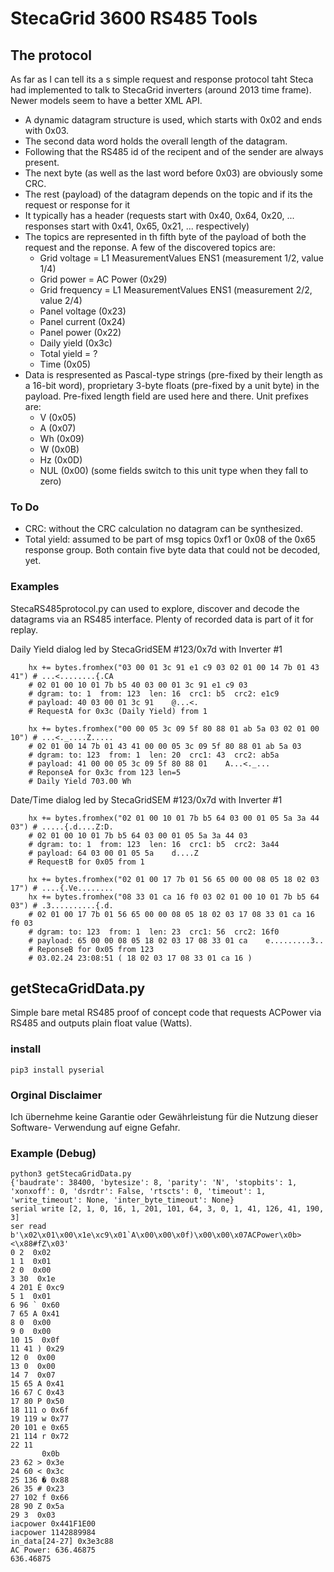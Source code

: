 # StecaGrid 3600 RS485 Tools

## The protocol

As far as I can tell its a s simple request and response protocol taht Steca had implemented to talk to StecaGrid inverters (around 2013 time frame). Newer models seem to have a better XML API.
- A dynamic datagram structure is used, which starts with 0x02 and ends with 0x03.
- The second data word holds the overall length of the datagram.
- Following that the RS485 id of the recipent and of the sender are always present.
- The next byte (as well as the last word before 0x03) are obviously some CRC.
- The rest (payload) of the datagram depends on the topic and if its the request or response for it
- It typically has a header (requests start with 0x40, 0x64, 0x20, ... responses start with 0x41, 0x65, 0x21, ... respectively)
- The topics are represented in th fifth byte of the payload of both the request and the reponse. A few of the discovered topics are:
  - Grid voltage = L1 MeasurementValues ENS1 (measurement 1/2, value 1/4)
  - Grid power = AC Power (0x29)
  - Grid frequency = L1 MeasurementValues ENS1 (measurement 2/2, value 2/4)
  - Panel voltage (0x23)
  - Panel current (0x24)
  - Panel power (0x22)
  - Daily yield (0x3c)
  - Total yield = ?
  - Time (0x05)
- Data is respresented as Pascal-type strings (pre-fixed by their length as a 16-bit word), proprietary 3-byte floats (pre-fixed by a unit byte) in the payload. Pre-fixed length field are used here and there. Unit prefixes are:
  - V (0x05)
  - A (0x07)
  - Wh (0x09)
  - W (0x0B)
  - Hz (0x0D)
  - NUL (0x00) (some fields switch to this unit type when they fall to zero)
 
### To Do
- CRC: without the CRC calculation no datagram can be synthesized.
- Total yield: assumed to be part of msg topics 0xf1 or 0x08 of the 0x65 response group. Both contain five byte data that could not be decoded, yet.

### Examples 

StecaRS485protocol.py can used to explore, discover and decode the datagrams via an RS485 interface. Plenty of recorded data is part of it for replay.

Daily Yield dialog led by StecaGridSEM #123/0x7d with Inverter #1

        hx += bytes.fromhex("03 00 01 3c 91 e1 c9 03 02 01 00 14 7b 01 43 41") # ...<........{.CA
        # 02 01 00 10 01 7b b5 40 03 00 01 3c 91 e1 c9 03
        # dgram: to: 1  from: 123  len: 16  crc1: b5  crc2: e1c9
        # payload: 40 03 00 01 3c 91    @...<.
        # RequestA for 0x3c (Daily Yield) from 1

        hx += bytes.fromhex("00 00 05 3c 09 5f 80 88 01 ab 5a 03 02 01 00 10") # ...<._....Z.....
        # 02 01 00 14 7b 01 43 41 00 00 05 3c 09 5f 80 88 01 ab 5a 03
        # dgram: to: 123  from: 1  len: 20  crc1: 43  crc2: ab5a
        # payload: 41 00 00 05 3c 09 5f 80 88 01    A...<._...
        # ReponseA for 0x3c from 123 len=5
        # Daily Yield 703.00 Wh

Date/Time dialog led by StecaGridSEM #123/0x7d with Inverter #1

        hx += bytes.fromhex("02 01 00 10 01 7b b5 64 03 00 01 05 5a 3a 44 03") # .....{.d....Z:D.
        # 02 01 00 10 01 7b b5 64 03 00 01 05 5a 3a 44 03
        # dgram: to: 1  from: 123  len: 16  crc1: b5  crc2: 3a44
        # payload: 64 03 00 01 05 5a    d....Z
        # RequestB for 0x05 from 1

        hx += bytes.fromhex("02 01 00 17 7b 01 56 65 00 00 08 05 18 02 03 17") # ....{.Ve........
        hx += bytes.fromhex("08 33 01 ca 16 f0 03 02 01 00 10 01 7b b5 64 03") # .3..........{.d.
        # 02 01 00 17 7b 01 56 65 00 00 08 05 18 02 03 17 08 33 01 ca 16 f0 03
        # dgram: to: 123  from: 1  len: 23  crc1: 56  crc2: 16f0
        # payload: 65 00 00 08 05 18 02 03 17 08 33 01 ca    e.........3..
        # ReponseB for 0x05 from 123
        # 03.02.24 23:08:51 ( 18 02 03 17 08 33 01 ca 16 )

## getStecaGridData.py

Simple bare metal RS485 proof of concept code that requests ACPower via RS485 and outputs plain float value (Watts).

### install
    pip3 install pyserial

### Orginal Disclaimer
Ich übernehme keine Garantie oder Gewährleistung für die Nutzung dieser Software-
Verwendung auf eigne Gefahr.

### Example (Debug)
	python3 getStecaGridData.py
	{'baudrate': 38400, 'bytesize': 8, 'parity': 'N', 'stopbits': 1, 'xonxoff': 0, 'dsrdtr': False, 'rtscts': 0, 'timeout': 1, 'write_timeout': None, 'inter_byte_timeout': None}
	serial write [2, 1, 0, 16, 1, 201, 101, 64, 3, 0, 1, 41, 126, 41, 190, 3]
	ser read b'\x02\x01\x00\x1e\xc9\x01`A\x00\x00\x0f)\x00\x00\x07ACPower\x0b><\x88#fZ\x03'
	0 2  0x02
	1 1  0x01
	2 0  0x00
	3 30  0x1e
	4 201 É 0xc9
	5 1  0x01
	6 96 ` 0x60
	7 65 A 0x41
	8 0  0x00
	9 0  0x00
	10 15  0x0f
	11 41 ) 0x29
	12 0  0x00
	13 0  0x00
	14 7  0x07
	15 65 A 0x41
	16 67 C 0x43
	17 80 P 0x50
	18 111 o 0x6f
	19 119 w 0x77
	20 101 e 0x65
	21 114 r 0x72
	22 11
		   0x0b
	23 62 > 0x3e
	24 60 < 0x3c
	25 136 � 0x88
	26 35 # 0x23
	27 102 f 0x66
	28 90 Z 0x5a
	29 3  0x03
	iacpower 0x441F1E00
	iacpower 1142889984
	in_data[24-27] 0x3e3c88
	AC Power: 636.46875
	636.46875

